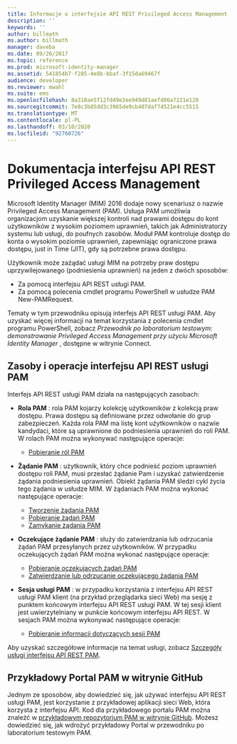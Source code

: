 ```yaml
---
title: Informacje o interfejsie API REST Privileged Access Management | Microsoft Docs
description: ''
keywords: ''
author: billmath
ms.author: billmath
manager: daveba
ms.date: 09/26/2017
ms.topic: reference
ms.prod: microsoft-identity-manager
ms.assetid: 541854b7-f285-4e8b-bbaf-3f15da69467f
audience: developer
ms.reviewer: mwahl
ms.suite: ems
ms.openlocfilehash: 8a318ae5f12fd49e2ee949d81aefd86a7221e120
ms.sourcegitcommit: 7e8c3b85dd3c3965de9cb407daf74521e4cc5515
ms.translationtype: MT
ms.contentlocale: pl-PL
ms.lasthandoff: 03/10/2020
ms.locfileid: "92760726"
---
```

# <a name="privileged-access-management-rest-api-reference"></a>Dokumentacja interfejsu API REST Privileged Access Management
Microsoft Identity Manager (MIM) 2016 dodaje nowy scenariusz o nazwie Privileged Access Management (PAM). Usługa PAM umożliwia organizacjom uzyskanie większej kontroli nad prawami dostępu do kont użytkowników z wysokim poziomem uprawnień, takich jak Administratorzy systemu lub usługi, do poufnych zasobów. Moduł PAM kontroluje dostęp do konta o wysokim poziomie uprawnień, zapewniając ograniczone prawa dostępu, just in Time (JIT), gdy są potrzebne prawa dostępu.

Użytkownik może zażądać usługi MIM na potrzeby praw dostępu uprzywilejowanego (podniesienia uprawnień) na jeden z dwóch sposobów:

- Za pomocą interfejsu API REST usługi PAM.
- Za pomocą polecenia cmdlet programu PowerShell w usłudze PAM New-PAMRequest.

Tematy w tym przewodniku opisują interfejs API REST usługi PAM. Aby uzyskać więcej informacji na temat korzystania z polecenia cmdlet programu PowerShell, zobacz _Przewodnik po laboratorium testowym: demonstrowanie Privileged Access Management przy użyciu Microsoft Identity Manager_ , dostępne w witrynie Connect.

## <a name="pam-rest-api-resources-and-operations"></a>Zasoby i operacje interfejsu API REST usługi PAM
Interfejs API REST usługi PAM działa na następujących zasobach:
- **Rola PAM** : rola PAM kojarzy kolekcję użytkowników z kolekcją praw dostępu. Prawa dostępu są definiowane przez odwołanie do grup zabezpieczeń.  Każda rola PAM ma listę kont użytkowników o nazwie kandydaci, które są uprawnione do podniesienia uprawnień do roli PAM. W rolach PAM można wykonywać następujące operacje:

    - [Pobieranie ról PAM](privileged-access-management-get-roles.md)

- **Żądanie PAM** : użytkownik, który chce podnieść poziom uprawnień dostępu roli PAM, musi przesłać żądanie Pam i uzyskać zatwierdzenie żądania podniesienia uprawnień. Obiekt żądania PAM śledzi cykl życia tego żądania w usłudze MIM. W żądaniach PAM można wykonać następujące operacje:

    - [Tworzenie żądania PAM](privileged-access-management-create-request.md)
    - [Pobieranie żądań PAM](privileged-access-management-get-requests.md)
    - [Zamykanie żądania PAM](privileged-access-management-close-request.md)

- **Oczekujące żądanie PAM** : służy do zatwierdzania lub odrzucania żądań PAM przesyłanych przez użytkowników. W przypadku oczekujących żądań PAM można wykonać następujące operacje:

    - [Pobieranie oczekujących żądań PAM](privileged-access-management-get-pending-requests.md)
    - [Zatwierdzanie lub odrzucanie oczekującego żądania PAM](privileged-access-management-approve-reject-pending-request.md)

- **Sesja usługi PAM** : w przypadku korzystania z interfejsu API REST usługi PAM klient (na przykład przeglądarka sieci Web) ma sesję z punktem końcowym interfejsu API REST usługi PAM. W tej sesji klient jest uwierzytelniany w punkcie końcowym interfejsu API REST. W sesjach PAM można wykonywać następujące operacje:

     - [Pobieranie informacji dotyczących sesji PAM](privileged-access-management-get-session-info.md)

Aby uzyskać szczegółowe informacje na temat usługi, zobacz [Szczegóły usługi interfejsu API REST PAM](privileged-access-management-rest-api-service-details.md).

## <a name="pam-sample-portal-on-github"></a>Przykładowy Portal PAM w witrynie GitHub
Jednym ze sposobów, aby dowiedzieć się, jak używać interfejsu API REST usługi PAM, jest korzystanie z przykładowej aplikacji sieci Web, która korzysta z interfejsu API. Kod dla przykładowego portalu PAM można znaleźć w [przykładowym repozytorium PAM w witrynie GitHub](http://go.microsoft.com/fwlink/?LinkID=618550&clcid=0x409). Możesz dowiedzieć się, jak wdrożyć przykładowy Portal w przewodniku po laboratorium testowym PAM.
